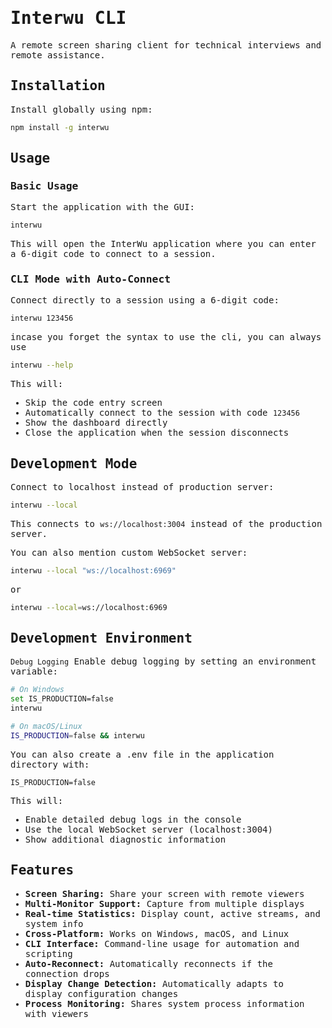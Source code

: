 <samp>

# Interwu CLI

A remote screen sharing client for technical interviews and remote assistance.

## Installation

Install globally using npm:

```bash
npm install -g interwu
```

## Usage

### Basic Usage

Start the application with the GUI:

```bash
interwu
```

This will open the InterWu application where you can enter a 6-digit code to connect to a session.

### CLI Mode with Auto-Connect

Connect directly to a session using a 6-digit code:

```bash
interwu 123456
```

incase you forget the syntax to use the cli, you can always use

```bash
interwu --help
```

This will:

- Skip the code entry screen
- Automatically connect to the session with code `123456`
- Show the dashboard directly
- Close the application when the session disconnects

## Development Mode

Connect to localhost instead of production server:

```bash
interwu --local
```

This connects to `ws://localhost:3004` instead of the production server.

You can also mention custom WebSocket server:

```bash
interwu --local "ws://localhost:6969"
```
or 
```bash
interwu --local=ws://localhost:6969
```

## Development Environment

`Debug Logging`
Enable debug logging by setting an environment variable:

```bash
# On Windows
set IS_PRODUCTION=false
interwu

# On macOS/Linux
IS_PRODUCTION=false && interwu
```

You can also create a .env file in the application directory with:

```env
IS_PRODUCTION=false
```

This will:

- Enable detailed debug logs in the console
- Use the local WebSocket server (localhost:3004)
- Show additional diagnostic information

## Features

- **Screen Sharing:** Share your screen with remote viewers
- **Multi-Monitor Support:** Capture from multiple displays
- **Real-time Statistics:** Display count, active streams, and system info
- **Cross-Platform:** Works on Windows, macOS, and Linux
- **CLI Interface:** Command-line usage for automation and scripting
- **Auto-Reconnect:** Automatically reconnects if the connection drops
- **Display Change Detection:** Automatically adapts to display configuration changes
- **Process Monitoring:** Shares system process information with viewers

</samp>
